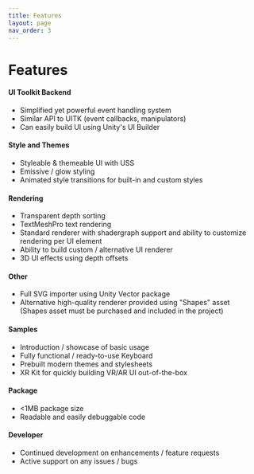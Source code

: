 ```yaml
---
title: Features
layout: page
nav_order: 3
---
```


# Features

#### UI Toolkit Backend
- Simplified yet powerful event handling system
- Similar API to UITK (event callbacks, manipulators)
- Can easily build UI using Unity's UI Builder

#### Style and Themes
- Styleable & themeable UI with USS
- Emissive / glow styling
- Animated style transitions for built-in and custom styles

#### Rendering
- Transparent depth sorting
- TextMeshPro text rendering
- Standard renderer with shadergraph support and ability to customize rendering per UI element
- Ability to build custom / alternative UI renderer
- 3D UI effects using depth offsets

#### Other
- Full SVG importer using Unity Vector package
- Alternative high-quality renderer provided using "Shapes" asset (Shapes asset must be purchased and included in the project)

#### Samples
- Introduction / showcase of basic usage
- Fully functional / ready-to-use Keyboard
- Prebuilt modern themes and stylesheets
- XR Kit for quickly building VR/AR UI out-of-the-box

#### Package
- <1MB package size
- Readable and easily debuggable code

#### Developer
- Continued development on enhancements / feature requests
- Active support on any issues / bugs

